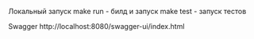 Локальный запуск
make run - билд и запуск
make test - запуск тестов

Swagger
http://localhost:8080/swagger-ui/index.html
